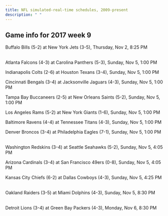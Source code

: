 ```yaml
---
title: NFL simulated-real-time schedules, 2009-present
description: " "
---
```


## Game info for 2017 week 9
Buffalo Bills (5-2) at New York Jets (3-5), Thursday, Nov 2, 8:25 PM

<br/>Atlanta Falcons (4-3) at Carolina Panthers (5-3), Sunday, Nov 5, 1:00 PM

Indianapolis Colts (2-6) at Houston Texans (3-4), Sunday, Nov 5, 1:00 PM

Cincinnati Bengals (3-4) at Jacksonville Jaguars (4-3), Sunday, Nov 5, 1:00 PM

Tampa Bay Buccaneers (2-5) at New Orleans Saints (5-2), Sunday, Nov 5, 1:00 PM

Los Angeles Rams (5-2) at New York Giants (1-6), Sunday, Nov 5, 1:00 PM

Baltimore Ravens (4-4) at Tennessee Titans (4-3), Sunday, Nov 5, 1:00 PM

Denver Broncos (3-4) at Philadelphia Eagles (7-1), Sunday, Nov 5, 1:00 PM

<br/>Washington Redskins (3-4) at Seattle Seahawks (5-2), Sunday, Nov 5, 4:05 PM

Arizona Cardinals (3-4) at San Francisco 49ers (0-8), Sunday, Nov 5, 4:05 PM

Kansas City Chiefs (6-2) at Dallas Cowboys (4-3), Sunday, Nov 5, 4:25 PM

<br/>Oakland Raiders (3-5) at Miami Dolphins (4-3), Sunday, Nov 5, 8:30 PM

<br/>Detroit Lions (3-4) at Green Bay Packers (4-3), Monday, Nov 6, 8:30 PM

